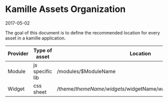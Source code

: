 Kamille Assets Organization
===============================
2017-05-02



The goal of this document is to define the recommended location for every asset in a kamille application.






Provider    |   Type of asset         |       Location                                                          |       Loaded via        
----------- | ----------------------- | ----------------------------------------------------------------------- | -------------------------
Module      |  js specific lib        |  /modules/$ModuleName                                                   |  HtmlPageHelper::js("/your/js/your.js");
Widget      |  css sheet              |  /theme/$themeName/widgets/$widgetName/$widgetName.$variationId.css     |  HtmlPageHelper::js("/your/js/your.js");
  
  
  
